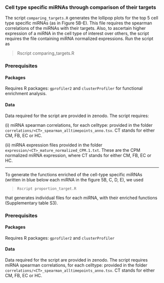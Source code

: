 
### Cell type specific miRNAs through comparison of their targets


The script `comparing_targets.R` generates the lollipop plots for the top 5 cell type specific miRNAs (as in Figure 5B-E). This file requires the spearman correlations of the miRNAs with their targets. Also, to ascertain higher expression of a miRNA in the cell type of interest over others, the script requires the file containing miRNA normalized expressions. Run the script as

> Rscript comparing_targets.R


### Prerequisites

#### Packages

Requires R packages: `gprofiler2` and `clusterProfiler` for functional enrichment analysis.

#### Data

Data required for the script are provided in zenodo. The script requires:

(i) miRNA spearman correlations, for each celltype: provided in the folder `correlations/<CT>_spearman_alltimepoints_anno.tsv`. CT stands for either CM, FB, EC or HC.

(ii) miRNA expression files provided in the folder `expression/<CT>_mature_normalized_CPM.1.txt`. These are the CPM normalized miRNA expression, where CT stands for either CM, FB, EC or HC.

------------


To generate the functions enriched of the cell-type specific miRNAs (written in blue below each miRNA in the figure 5B, C, D, E), we used 

>`Rscript proportion_target.R`

that generates individual files for each miRNA, with their enriched functions (Supplementary table S3). 

### Prerequisites

#### Packages

Requires R packages: `gprofiler2` and `clusterProfiler`

#### Data

Data required for the script are provided in zenodo. The script requires miRNA spearman correlations, for each celltype: provided in the folder `correlations/<CT>_spearman_alltimepoints_anno.tsv`. CT stands for either CM, FB, EC or HC.

